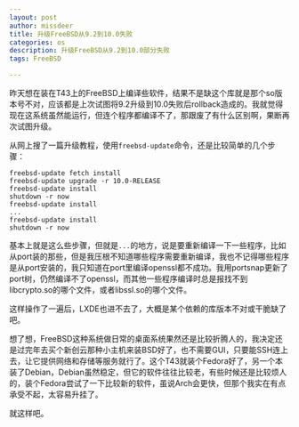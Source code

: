 ```yaml
---
layout: post
author: missdeer
title: 升级FreeBSD从9.2到10.0失败
categories: os
description: 升级FreeBSD从9.2到10.0部分失败
tags: FreeBSD

---
```


昨天想在装在T43上的FreeBSD上编译些软件，结果不是缺这个库就是那个so版本号不对，应该都是上次试图将9.2升级到10.0失败后rollback造成的。我就觉得现在这系统虽然能运行，但连个程序都编译不了，那跟废了有什么区别啊，果断再次试图升级。

从网上搜了一篇升级教程，使用`freebsd-update`命令，还是比较简单的几个步骤：

```
freebsd-update fetch install
freebsd-update upgrade -r 10.0-RELEASE
freebsd-update install
shutdown -r now
freebsd-update install
...
freebsd-update install
shutdown -r now
```

基本上就是这么些步骤，但就是`...`的地方，说是要重新编译一下一些程序，比如从port装的那些，但是我压根不知道哪些程序需要重新编译，我也不记得哪些程序是从port安装的，我只知道在port里编译openssl都不成功。我用portsnap更新了port树，仍然编译不了openssl，而其他一些程序编译时总是报找不到libcrypto.so的哪个文件，或者libssl.so的哪个文件。

这样操作了一遍后，LXDE也进不去了，大概是某个依赖的库版本不对或干脆缺了吧。

想了想，FreeBSD这种系统做日常的桌面系统果然还是比较折腾人的，我决定还是过完年去买个新创云那种小主机来装BSD好了，也不需要GUI，只要能SSH连上去，让它提供网络和存储等服务就行了。这个T43就装个Fedora好了，另一个本装了Debian，Debian虽然稳定，但它的软件往往比较老，有些时候还是比较烦人的，装个Fedora尝试了一下比较新的软件，虽说Arch会更快，但那个我实在有点承受不起，太容易升挂了。

就这样吧。

